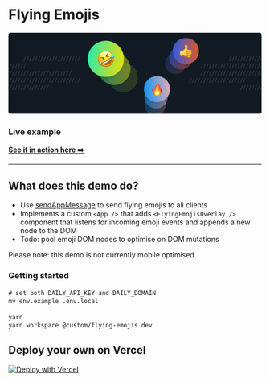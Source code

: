 # Flying Emojis

![Flying Emojis](./image.png)

### Live example

**[See it in action here ➡️](https://custom-flying-emojis.vercel.app)**

---

## What does this demo do?

- Use [sendAppMessage](https://docs.daily.co/reference#%EF%B8%8F-sendappmessage) to send flying emojis to all clients
- Implements a custom `<App />` that adds `<FlyingEmojisOverlay />` component that listens for incoming emoji events and appends a new node to the DOM
- Todo: pool emoji DOM nodes to optimise on DOM mutations

Please note: this demo is not currently mobile optimised

### Getting started

```
# set both DAILY_API_KEY and DAILY_DOMAIN
mv env.example .env.local

yarn
yarn workspace @custom/flying-emojis dev
```

## Deploy your own on Vercel

[![Deploy with Vercel](https://vercel.com/button)](https://vercel.com/new/daily-co/clone-flow?repository-url=https%3A%2F%2Fgithub.com%2Fdaily-demos%2Fexamples.git&env=DAILY_DOMAIN%2CDAILY_API_KEY&envDescription=Your%20Daily%20domain%20and%20API%20key%20can%20be%20found%20on%20your%20account%20dashboard&envLink=https%3A%2F%2Fdashboard.daily.co&project-name=daily-examples&repo-name=daily-examples)
